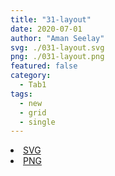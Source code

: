 ```yaml
---
title: "31-layout"
date: 2020-07-01
author: "Aman Seelay"
svg: ./031-layout.svg
png: ./031-layout.png
featured: false
category:
  - Tab1
tags:
  - new
  - grid
  - single
---
```

<li><a href="./031-layout.svg" download className="btn-svg">SVG</a></li>
<li><a href="./031-layout.png" download className="btn-png">PNG</a></li>
